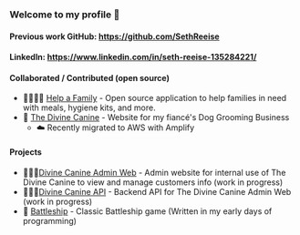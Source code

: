 ### Welcome to my profile 🔋

#### Previous work GitHub: https://github.com/SethReeise

#### LinkedIn: https://www.linkedin.com/in/seth-reeise-135284221/

#### Collaborated / Contributed (open source)

- 👨‍👩‍👧‍👧 [Help a Family](https://github.com/seth-reeise/helpafamily) - Open source application to help families in need with meals, hygiene kits, and more.
- 🐶 [The Divine Canine](https://www.divinecaninellc.com) - Website for my fiancé's Dog Grooming Business
  - ☁️ Recently migrated to AWS with Amplify

#### Projects

- 👩🏻‍💼[Divine Canine Admin Web](https://github.com/seth-reeise/admin-Dc) - Admin website for internal use of The Divine Canine to view and manage customers info (work in progress)
- 👨🏽‍💻[Divine Canine API](https://github.com/seth-reeise/dc-api) - Backend API for The Divine Canine Admin Web (work in progress)
- 🚢 [Battleship](https://github.com/seth-reeise/Battleship/tree/master) - Classic Battleship game (Written in my early days of programming)

  
